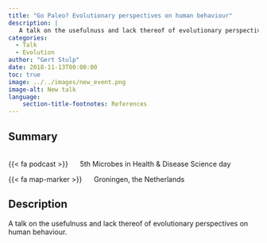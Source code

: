 ```yaml
---
title: "Go Paleo? Evolutionary perspectives on human behaviour"
description: |
   A talk on the usefulnuss and lack thereof of evolutionary perspectives on human behaviour.
categories:
  - Talk
  - Evolution
author: "Gert Stulp"
date: 2018-11-13T00:00:00
toc: true
image: ../../images/new_event.png
image-alt: New talk
language: 
    section-title-footnotes: References
---
```



## Summary 
<br>
{{< fa podcast >}} &nbsp;&nbsp;&nbsp;&nbsp; 5th Microbes in Health & Disease Science day

{{< fa map-marker >}} &nbsp;&nbsp;&nbsp;&nbsp; Groningen, the Netherlands




## Description

A talk on the usefulnuss and lack thereof of evolutionary perspectives on human behaviour.
